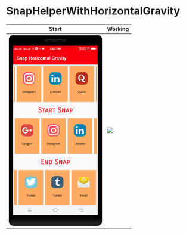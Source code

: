 SnapHelperWithHorizontalGravity
==========

| Start      | Working      |
|------------|-------------|
| <img src="https://github.com/rohitnotes/SnapHelperWithHorizontalGravity/blob/master/screen/1.png" width="250"> | <img src="https://github.com/rohitnotes/SnapHelperWithHorizontalGravity/blob/master/screen/working.gif" width="250">|
